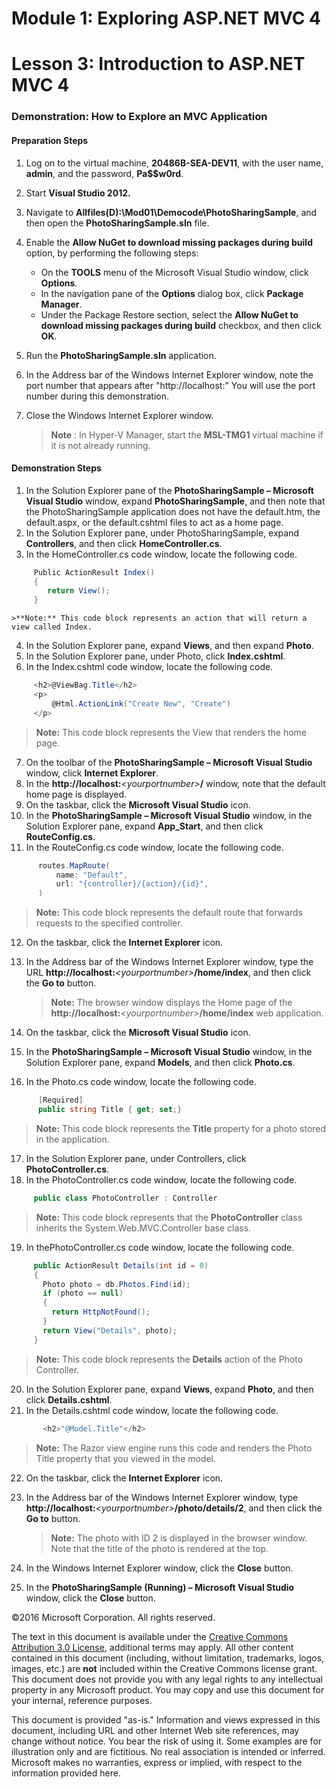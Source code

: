 # Module 1: Exploring ASP.NET MVC 4

# Lesson 3: Introduction to ASP.NET MVC 4

### Demonstration: How to Explore an MVC Application

#### Preparation Steps

1. Log on to the virtual machine, **20486B-SEA-DEV11**, with the user name, **admin**, and the password, **Pa$$w0rd**.
2. Start **Visual Studio 2012.**
3. Navigate to **Allfiles(D):\Mod01\Democode\PhotoSharingSample**, and then open the **PhotoSharingSample.sln** file.
4. Enable the **Allow NuGet to download missing packages during build** option, by performing the following steps:

     - On the **TOOLS** menu of the Microsoft Visual Studio window, click **Options**.
     - In the navigation pane of the **Options** dialog box, click **Package Manager**.
     - Under the Package Restore section, select the **Allow NuGet to download missing packages during build** checkbox, and then click **OK**.

5. Run the **PhotoSharingSample.sln** application.
6. In the Address bar of the Windows Internet Explorer window, note the port number that appears after &quot;http://localhost:&quot; You will use the port number during this demonstration.
7. Close the Windows Internet Explorer window.

    >**Note** : In Hyper-V Manager, start the **MSL-TMG1** virtual machine if it is not already running.

#### Demonstration Steps

1. In the Solution Explorer pane of the **PhotoSharingSample – Microsoft Visual Studio** window, expand **PhotoSharingSample**, and then note that the PhotoSharingSample application does not have the default.htm, the default.aspx, or the default.cshtml files to act as a home page.
2. In the Solution Explorer pane, under PhotoSharingSample, expand **Controllers**, and then click **HomeController.cs**.
3. In the HomeController.cs code window, locate the following code.

  ```cs
       Public ActionResult Index()
       {
          return View();
       }
```
    >**Note:** This code block represents an action that will return a view called Index.

4. In the Solution Explorer pane, expand **Views**, and then expand **Photo**.
5. In the Solution Explorer pane, under Photo, click **Index.cshtml**.
6. In the Index.cshtml code window, locate the following code.

  ```cs
       <h2>@ViewBag.Title</h2>
       <p>
           @Html.ActionLink("Create New", "Create")
       </p>
```
 >**Note:** This code block represents the View that renders the home page.

7. On the toolbar of the **PhotoSharingSample – Microsoft Visual Studio** window, click **Internet Explorer**.
8. In the **http://localhost:**_&lt;yourportnumber&gt;_**/** window, note that the default home page is displayed.
9. On the taskbar, click the **Microsoft Visual Studio** icon.
10. In the **PhotoSharingSample – Microsoft Visual Studio** window, in the Solution Explorer pane, expand **App_Start**, and then click **RouteConfig.cs**.
11. In the RouteConfig.cs code window, locate the following code.

  ```cs
        routes.MapRoute(
            name: "Default",
            url: "{controller}/{action}/{id}",
        )
```
>**Note:** This code block represents the default route that forwards requests to the specified controller.

12. On the taskbar, click the **Internet Explorer** icon.
13. In the Address bar of the Windows Internet Explorer window, type the URL **http://localhost:**_&lt;yourportnumber&gt;_**/home/index**, and then click the **Go to** button.

     >**Note:** The browser window displays the Home page of the **http://localhost:**_&lt;yourportnumber&gt;_**/home/index** web application.

14. On the taskbar, click the **Microsoft Visual Studio** icon.
15. In the **PhotoSharingSample – Microsoft Visual Studio** window, in the Solution Explorer pane, expand **Models**, and then click **Photo.cs**.
16. In the Photo.cs code window, locate the following code.

  ```cs
        [Required]
        public string Title { get; set;}
```
   >**Note:** This code block represents the **Title** property for a photo stored in the application.

17. In the Solution Explorer pane, under Controllers, click **PhotoController.cs**.
18. In the PhotoController.cs code window, locate the following code.

  ```cs
       public class PhotoController : Controller
```
   >**Note:** This code block represents that the **PhotoController** class inherits the System.Web.MVC.Controller base class.

19. In thePhotoController.cs code window, locate the following code.

  ```cs
       public ActionResult Details(int id = 0)
       {
         Photo photo = db.Photos.Find(id);
         if (photo == null)
         {
           return HttpNotFound();
         }
         return View("Details", photo);
       }
```
   >**Note:** This code block represents the **Details** action of the Photo Controller.

20. In the Solution Explorer pane, expand **Views**, expand **Photo**, and then click **Details.cshtml**.
21. In the Details.cshtml code window, locate the following code.

  ```cs
         <h2>"@Model.Title"</h2>
```
   >**Note:**  The Razor view engine runs this code and renders the Photo Title property that you viewed in the model.

22. On the taskbar, click the **Internet Explorer** icon.
23. In the Address bar of the Windows Internet Explorer window, type **http://localhost:**_&lt;yourportnumber&gt;_**/photo/details/2**, and then click the **Go to** button.

    >**Note:** The photo with ID 2 is displayed in the browser window. Note that the title of the photo is rendered at the top.

24. In the Windows Internet Explorer window, click the **Close** button.
25. In the **PhotoSharingSample (Running) – Microsoft Visual Studio** window, click the **Close** button.

©2016 Microsoft Corporation. All rights reserved.

The text in this document is available under the  [Creative Commons Attribution 3.0 License](https://creativecommons.org/licenses/by/3.0/legalcode), additional terms may apply. All other content contained in this document (including, without limitation, trademarks, logos, images, etc.) are  **not**  included within the Creative Commons license grant. This document does not provide you with any legal rights to any intellectual property in any Microsoft product. You may copy and use this document for your internal, reference purposes.

This document is provided &quot;as-is.&quot; Information and views expressed in this document, including URL and other Internet Web site references, may change without notice. You bear the risk of using it. Some examples are for illustration only and are fictitious. No real association is intended or inferred. Microsoft makes no warranties, express or implied, with respect to the information provided here.
